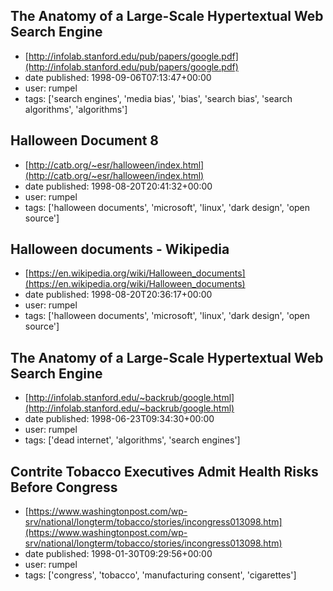 ## The Anatomy of a Large-Scale Hypertextual Web Search Engine
 - [http://infolab.stanford.edu/pub/papers/google.pdf](http://infolab.stanford.edu/pub/papers/google.pdf)
 - date published: 1998-09-06T07:13:47+00:00
 - user: rumpel
 - tags: ['search engines', 'media bias', 'bias', 'search bias', 'search algorithms', 'algorithms']

## Halloween Document 8
 - [http://catb.org/~esr/halloween/index.html](http://catb.org/~esr/halloween/index.html)
 - date published: 1998-08-20T20:41:32+00:00
 - user: rumpel
 - tags: ['halloween documents', 'microsoft', 'linux', 'dark design', 'open source']

## Halloween documents - Wikipedia
 - [https://en.wikipedia.org/wiki/Halloween_documents](https://en.wikipedia.org/wiki/Halloween_documents)
 - date published: 1998-08-20T20:36:17+00:00
 - user: rumpel
 - tags: ['halloween documents', 'microsoft', 'linux', 'dark design', 'open source']

## The Anatomy of a Large-Scale Hypertextual Web Search Engine
 - [http://infolab.stanford.edu/~backrub/google.html](http://infolab.stanford.edu/~backrub/google.html)
 - date published: 1998-06-23T09:34:30+00:00
 - user: rumpel
 - tags: ['dead internet', 'algorithms', 'search engines']

## Contrite Tobacco Executives Admit Health Risks Before Congress
 - [https://www.washingtonpost.com/wp-srv/national/longterm/tobacco/stories/incongress013098.htm](https://www.washingtonpost.com/wp-srv/national/longterm/tobacco/stories/incongress013098.htm)
 - date published: 1998-01-30T09:29:56+00:00
 - user: rumpel
 - tags: ['congress', 'tobacco', 'manufacturing consent', 'cigarettes']


